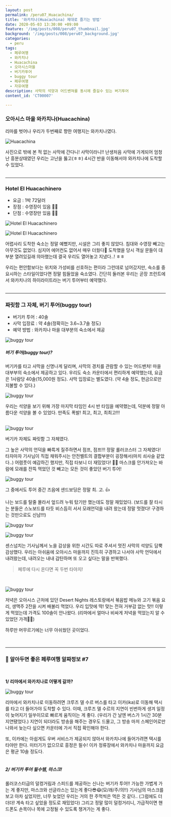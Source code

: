 ```yaml
---
layout: post
permalink: /peru07_Huacachina/
title: '와카치나(Huacachina) 제대로 즐기는 방법'
date: 2020-05-03 13:30:00 +09:00
feature: '/img/posts/008/peru07_thumbnail.jpg'
background: '/img/posts/008/peru07_background.jpg'
categories:
  - peru
tags:
  - 페루여행
  - 와카치나
  - Huacachina
  - 오아시스마을
  - 버기카투어
  - buggy tour
  - 페루여행
  - 자유여행
description: 사막의 석양과 어드밴쳐를 동시에 즐길수 있는 버기투어
content_id: 'CT00007'

---
```


### 오아시스 마을 와카치나(Huacachina)

리마를 벗어나 우리가 두번째로 향한 여행지는 와카치나였다.

![Huacachina](/img/posts/008/01.jpg)

사진으로 밖에 본 적 없는 사막에 간다니! 사막이라니!! 난생처음 사막에 가게되어 엄청난 흥분상태였던 우리는 고난을 뚫고(ㅎㅎ) 4시간 반을 이동해서야 와카치나에 도착할 수 있었다.<br><br>

------

### Hotel El Huacachinero

- 요금 : 1박 72달러
- 장점 : 수영장이 있음 🏊‍♀️
- 단점 : 수영장만 있음 🏊‍♀️

![Hotel El Huacachinero](/img/posts/008/03.jpg)

![Hotel El Huacachinero](/img/posts/008/04.jpg)

어렵사리 도착한 숙소는 정말 예뻤지만, 시설은 그리 좋지 않았다. 침대와 수영장 빼고는 아무것도 없었다. 심지어 에어컨도 없어서 매우 더웠다🥵 도착했을 당시 객실 문들이 대부분 열려있길래 의아했는데 결국 우리도 열어놓고 지냈다..! ㅎㅎ

우리는 편안함보다는 위치와 가성비를 선호하는 편이라 그런데로 넘어갔지만, 숙소를 중요시하는 스타일이었다면 정말 힘들었을 숙소였다. 간단히 둘러본 우리는 곧장 프런트에서 와카치나의 하이라이트라는 버기 투어부터 예약했다.<br><br>

------

### 짜릿함 그 자체, 버기 투어(buggy tour)

- 버기카 투어 : 40솔
- 사막 입장료 : 약 4솔(정확히는 3.6~3.7솔 정도)
- 예약 방법 : 와카치나 마을 대부분의 숙소에서 제공

![buggy tour](/img/posts/008/05.jpg)

##### 버기 투어(buggy tour)?

버기카를 타고 사막을 신명나게 달리며, 사막의 경치를 관람할 수 있는 어드밴처!  마을 대부부의 숙소에서 제공하고 있다. 우리도 숙소 카운터에서 편리하게 예약했는데, 요금은 1사람당 40솔(15,000원 정도). 사막 입장료는 별도였다. (약 4솔 정도, 현금으로만 지불할 수 있다.)

![buggy tour](/img/posts/008/07.jpg)

우리는 석양을 보기 위해 가장 마지막 타임인 4시 반 타임을 예약했는데, 덕분에 정말 아름다운 석양을 볼 수 있었다. 만족도 폭발! 최고, 최고, 최최고!!!<br><br>

![buggy tour](/img/posts/008/11.jpg)

버기카 자체도 짜릿함 그 자체였다.

그 높은 사막의 언덕을 빠륵게 질주하면서 점프, 점프!!! 정말 롤러코스터 그 자체였다! 타자마자 기사님이 직접 채워주시는 안전벨트의 결합부분이 굉장해서(마치 쇠사슬 같았다..) 어렴풋이 예감하긴 했지만, 직접 타보니 더 재밌었다! 💃🕺 마스크를 안가져오는 바람에 모래를 잔뜩 먹었던 것 빼고는 모든 것이 좋았던 버기 투어!

![buggy tour](/img/posts/008/08.jpg)

그 중에서도 투어 중간 즈음에 샌드보딩은 정말 최. 고. 👍

나는 보드를 탈줄 몰라서 엎드려 누워 탔기만 했는데도 정말 재밌었다. (보드를 잘 타시는 분들은 스노보드를 타듯 비스듬히 서서 모래언덕을 내려 왔는데 정말 멋졌다! 구경하는 것만으로도 신남!!!)

![buggy tour](/img/posts/008/06.jpg)

![buggy tour](/img/posts/008/12.jpg)

센스넘치는 기사님께서 노을 감상을 위한 시간도 따로 주셔서 멋진 사막의 석양도 담뿍 감상했다. 우리는 아쉬움에 오아시스 마을까지 진득히 구경하고 나서야 사막 언덕에서 내려왔는데, 내려오는 내내 감탄하며 또 오고 싶다는 말을 반복했다.

> 페루에 다시 온다면 꼭 두번 타야지! <br>

<br>

![buggy tour](/img/posts/008/09.jpg)

저녁은 오아시스 근처에 있던 Desert Nights 레스토랑에서 볶음밥 메뉴와 고기 볶음 요리, 생맥주 2잔을 시켜 배불리 먹었다. 우리 입맛에 딱! 맞는 전혀 거부감 없는 맛!! 이렇게 먹었는데 가격도 100솔이 안나왔다. (리마에서 얼마나 비싸게 저녁을 먹었는지 알 수 있었던 가격🤦‍♀️)

하루만 머무르기에는 너무 아쉬웠던 곳이었다.<br>

<br>

------

### 📌 알아두면 좋은 페루여행 알짜정보 #7

<br>

**1/ 리마에서 와카치나로 어떻게 갈까?**

![buggy tour](/img/posts/008/02.jpg)

리마에서 와카치나로 이동하려면 크루즈 델 수르 버스를 타고 이카(ika)로 이동해  택시를 타고 더 들어가야 도착할 수 있다. 이때, 크루즈 델 수르의 지연이 빈번하게 생겨 일정이 늦어지기 일쑤이므로 빠르게 움직이는 게 좋다. (우리가 간 날엔 버스가 1시간 30분 지연됐었다.) 지연이 되더라도 방송을 해주는 경우도 드물고, 그 방송 마저 스페인어로만 나와서 늦는다 싶으면 카운터에 가서 직접 확인해야 한다.

또, 이카에는 아쉽게도 우버 서비스가 제공되지 않아서 와카치나에 들어가려면 택시를 타야만 한다. 미터기가 없으므로 흥정은 필수! 이카 정류장에서 와카치나 마을까지 요금은 평균 10솔 정도다.<br><br>

##### 2/ 버기카 투어 필수템, 마스크!

롤러코스터급의 덜컹거림과 스피드를 제공하는 신나는 버기카 투어!! 가능한 가볍게 가는 게 좋지만, 마스크와 선글라스는 있는게 좋다😎😷(모/래/주/의!!) 기사님의 마스크를 보고 아차 싶었지만, 너무 늦었던 우리는 거의 한 주먹씩은 먹은 것 같다.. (그럼에도 더더더! 계속 타고 싶었을 정도로 재밌었다) 그리고 정말 많이 덜컹거리니, 가급적이면 핸드폰도 손목이나 목에 고정될 수 있도록 챙겨가는 게 좋다.<br><br>
